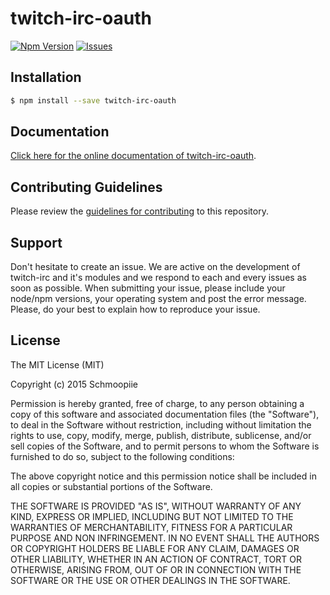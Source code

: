 # twitch-irc-oauth
[![Npm Version](http://img.shields.io/npm/v/twitch-irc-oauth.svg?style=flat)](https://www.npmjs.org/package/twitch-irc-oauth) [![Issues](http://img.shields.io/github/issues/twitch-irc/twitch-irc-oauth.svg?style=flat)](https://github.com/twitch-irc/twitch-irc-oauth/issues)

## Installation

```bash
$ npm install --save twitch-irc-oauth
```

## Documentation

[Click here for the online documentation of twitch-irc-oauth](http://www.twitch-irc.com/docs/twitch-irc/index.php/Modules/OAuth/Configuration).

## Contributing Guidelines

Please review the [guidelines for contributing](https://github.com/twitch-irc/twitch-irc-oauth/blob/master/CONTRIBUTING.md) to this repository.

## Support

Don't hesitate to create an issue. We are active on the development of twitch-irc and it's modules and we respond to each and every issues as soon as possible. When submitting your issue, please include your node/npm versions, your operating system and post the error message. Please, do your best to explain how to reproduce your issue.

## License

The MIT License (MIT)

Copyright (c) 2015 Schmoopiie

Permission is hereby granted, free of charge, to any person obtaining a copy
of this software and associated documentation files (the "Software"), to deal
in the Software without restriction, including without limitation the rights
to use, copy, modify, merge, publish, distribute, sublicense, and/or sell
copies of the Software, and to permit persons to whom the Software is
furnished to do so, subject to the following conditions:

The above copyright notice and this permission notice shall be included in
all copies or substantial portions of the Software.

THE SOFTWARE IS PROVIDED "AS IS", WITHOUT WARRANTY OF ANY KIND, EXPRESS OR
IMPLIED, INCLUDING BUT NOT LIMITED TO THE WARRANTIES OF MERCHANTABILITY,
FITNESS FOR A PARTICULAR PURPOSE AND NON INFRINGEMENT. IN NO EVENT SHALL THE
AUTHORS OR COPYRIGHT HOLDERS BE LIABLE FOR ANY CLAIM, DAMAGES OR OTHER
LIABILITY, WHETHER IN AN ACTION OF CONTRACT, TORT OR OTHERWISE, ARISING FROM,
OUT OF OR IN CONNECTION WITH THE SOFTWARE OR THE USE OR OTHER DEALINGS IN
THE SOFTWARE.
